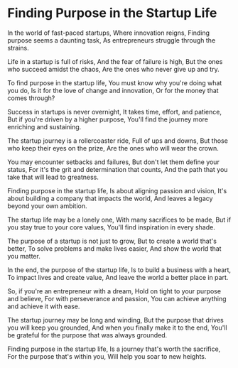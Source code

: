 # Finding Purpose in the Startup Life

In the world of fast-paced startups,
Where innovation reigns,
Finding purpose seems a daunting task,
As entrepreneurs struggle through the strains.

Life in a startup is full of risks,
And the fear of failure is high,
But the ones who succeed amidst the chaos,
Are the ones who never give up and try.

To find purpose in the startup life,
You must know why you're doing what you do,
Is it for the love of change and innovation,
Or for the money that comes through?

Success in startups is never overnight,
It takes time, effort, and patience,
But if you're driven by a higher purpose,
You'll find the journey more enriching and sustaining.

The startup journey is a rollercoaster ride,
Full of ups and downs,
But those who keep their eyes on the prize,
Are the ones who will wear the crown.

You may encounter setbacks and failures,
But don't let them define your status,
For it's the grit and determination that counts,
And the path that you take that will lead to greatness.

Finding purpose in the startup life,
Is about aligning passion and vision,
It's about building a company that impacts the world,
And leaves a legacy beyond your own ambition.

The startup life may be a lonely one,
With many sacrifices to be made,
But if you stay true to your core values,
You'll find inspiration in every shade.

The purpose of a startup is not just to grow,
But to create a world that's better,
To solve problems and make lives easier,
And show the world that you matter.

In the end, the purpose of the startup life,
Is to build a business with a heart,
To impact lives and create value,
And leave the world a better place in part.

So, if you're an entrepreneur with a dream,
Hold on tight to your purpose and believe,
For with perseverance and passion,
You can achieve anything and achieve it with ease.

The startup journey may be long and winding,
But the purpose that drives you will keep you grounded,
And when you finally make it to the end,
You'll be grateful for the purpose that was always grounded.

Finding purpose in the startup life,
Is a journey that's worth the sacrifice,
For the purpose that's within you,
Will help you soar to new heights.